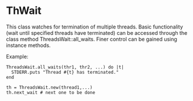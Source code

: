 # ThWait

This class watches for termination of multiple threads.  Basic functionality
(wait until specified threads have terminated) can be accessed through the
class method ThreadsWait::all_waits.  Finer control can be gained using
instance methods.

Example:

    ThreadsWait.all_waits(thr1, thr2, ...) do |t|
      STDERR.puts "Thread #{t} has terminated."
    end

    th = ThreadsWait.new(thread1,...)
    th.next_wait # next one to be done
